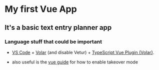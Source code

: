 # My first Vue App
## It's a basic text entry planner app









### Language stuff that could be important

- [VS Code](https://code.visualstudio.com/) + [Volar](https://marketplace.visualstudio.com/items?itemName=Vue.volar) (and disable Vetur) + [TypeScript Vue Plugin (Volar)](https://marketplace.visualstudio.com/items?itemName=Vue.vscode-typescript-vue-plugin).

- also useful is the [vue guide](https://vuejs.org/guide/typescript/overview.html#volar-takeover-mode) for how to enable takeover mode
